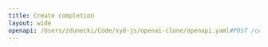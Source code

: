 ```yaml
---
title: Create completion
layout: wide
openapi: /Users/zdunecki/Code/xyd-js/openai-clone/openapi.yaml#POST /completions
---
```


